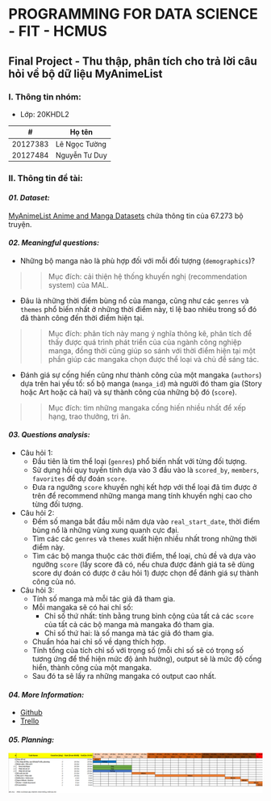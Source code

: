 # PROGRAMMING FOR DATA SCIENCE - FIT - HCMUS
## Final Project - Thu thập, phân tích cho trả lời câu hỏi về bộ dữ liệu MyAnimeList
### I. Thông tin nhóm:
- Lớp: 20KHDL2

#|Họ tên
-|-
20127383|Lê Ngọc Tường
20127484|Nguyễn Tư Duy

### II. Thông tin đề tài:
#### **_01. Dataset:_**
[MyAnimeList Anime and Manga Datasets](https://www.kaggle.com/datasets/andreuvallhernndez/myanimelist) chứa thông tin của 67.273 bộ truyện.

#### **_02. Meaningful questions:_**
- Những bộ manga nào là phù hợp đối với mỗi đối tượng (`demographics`)?
>> Mục đích: cải thiện hệ thống khuyến nghị (recommendation system) của MAL.
- Đâu là những thời điểm bùng nổ của manga, cũng như các `genres` và `themes` phổ biến nhất ở những thời điểm này, tỉ lệ bao nhiêu trong số đó đã thành công đến thời điểm hiện tại.
>> Mục đích: phân tích này mang ý nghĩa thông kê, phân tích để thấy được quá trình phát triển của của ngành công nghiệp manga, đồng thời cũng giúp so sánh với thời điểm hiện tại một phần giúp các mangaka chọn được thể loại và chủ đề sáng tác.
- Đánh giá sự cống hiến cũng như thành công của một mangaka (`authors`) dựa trên hai yếu tố: số bộ manga (`manga_id`) mà người đó tham gia (Story hoặc Art hoặc cả hai) và sự thành công của những bộ đó (`score`).
>> Mục đích: tìm những mangaka cống hiến nhiều nhất để xếp hạng, trao thưởng, tri ân.

#### **_03. Questions analysis:_**
- Câu hỏi 1:
  - Đầu tiên là tìm thể loại (`genres`) phổ biến nhất với từng đối tượng.
  - Sử dụng hồi quy tuyến tính dựa vào 3 đầu vào là `scored_by`, `members`, `favorites` để dự đoán `score`.
  - Đưa ra ngưỡng `score` khuyến nghị kết hợp với thể loại đã tìm được ở trên để recommend những manga mang tính khuyến nghị cao cho từng đối tượng.
- Câu hỏi 2:
  - Đếm số manga bắt đầu mỗi năm dựa vào `real_start_date`, thời điểm bùng nổ là những vùng xung quanh cực đại.
  - Tìm các các `genres` và `themes` xuất hiện nhiều nhất trong những thời điểm này.
  - Tìm các bộ manga thuộc các thời điểm, thể loại, chủ đề và dựa vào ngưỡng `score` (lấy score đã có, nếu chưa được đánh giá ta sẽ dùng score dự đoán có được ở câu hỏi 1) được chọn để đánh giá sự thành công của nó.
- Câu hỏi 3:
  - Tính số manga mà mỗi tác giả đã tham gia.
  - Mỗi mangaka sẽ có hai chỉ số:
    - Chỉ số thứ nhất: tính bằng trung bình cộng của tất cả các `score` của tất cả các bộ manga mà mangaka đó tham gia.
    - Chỉ số thứ hai: là số manga mà tác giả đó tham gia.
  - Chuẩn hóa hai chỉ số về dạng thích hợp.
  - Tính tổng của tích chỉ số với trọng số (mỗi chỉ số sẽ có trọng số tương ứng để thể hiện mức độ ảnh hưởng), output sẽ là mức độ cống hiển, thành công của một mangaka.
  - Sau đó ta sẽ lấy ra những mangaka có output cao nhất.

#### **_04. More Information:_**
- [Github](https://github.com/lengoctuong/Prj-Manga-Dataset_Programming4DS)
- [Trello](https://trello.com/b/kqDOvCG5/prj-manga-datasetprogramming4ds)

#### **_05. Planning:_**
![Planning](./Planning-Image.png)
